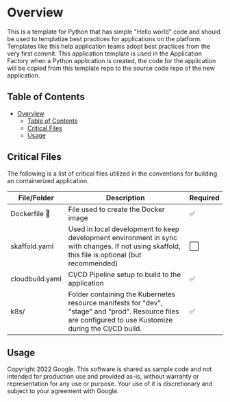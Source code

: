 # Overview

This is a template for Python that has simple "Hello world" code and should be used to templatize best practices for applications on the platform. Templates like this help application teams adopt best practices from the very first commit. This application template is used in the Application Factory when a Python application is created, the code for the application will be copied from this template repo to the source code repo of the new application.

## Table of Contents

- [Overview](#overview)
  - [Table of Contents](#table-of-contents)
  - [Critical Files](#critical-files)
  - [Usage](#usage)

## Critical Files

The following is a list of critical files utilized in the conventions for building
an containerized application.

| File/Folder        | Description                                                                                                                                               | Required
| ------------------ | --------------------------------------------------------------------------------------------------------------------------------------------------------- | -----------
| Dockerfile :whale: | File used to create the Docker image                                                                                                                      | :white_check_mark:
| skaffold.yaml      | Used in local development to keep development environment in sync with changes. If not using skaffold, this file is optional (but recommended)            | :white_large_square:
| cloudbuild.yaml    | CI/CD Pipeline setup to build to the application                                                                                                          | :white_check_mark:
| k8s/               | Folder containing the Kubernetes resource manifests for "dev", "stage" and "prod". Resource files are configured to use Kustomize during the CI/CD build. | :white_check_mark:

## Usage

Copyright 2022 Google. This software is shared as sample code and not intended
for production use and provided as-is, without warranty or representation for
any use or purpose. Your use of it is discretionary and subject to your
agreement with Google.

<!-- LINKS: https://www.markdownguide.org/basic-syntax/#reference-style-links -->
